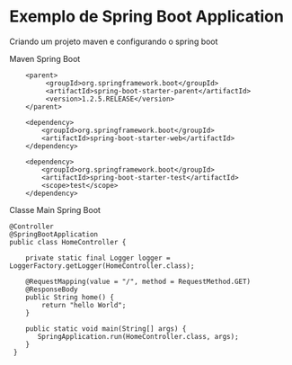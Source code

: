 # Exemplo de Spring Boot Application
Criando um projeto maven e configurando o spring boot

Maven Spring Boot
 
    	<parent>
      	 	 <groupId>org.springframework.boot</groupId>
     		 <artifactId>spring-boot-starter-parent</artifactId>
     		 <version>1.2.5.RELEASE</version>
    	</parent>	
    
    	<dependency>
			<groupId>org.springframework.boot</groupId>
			<artifactId>spring-boot-starter-web</artifactId>
		</dependency>
	
		<dependency>
			<groupId>org.springframework.boot</groupId>
			<artifactId>spring-boot-starter-test</artifactId>
			<scope>test</scope>
		</dependency>
  	
Classe Main Spring Boot

    @Controller
    @SpringBootApplication
    public class HomeController {
	
     	private static final Logger logger = LoggerFactory.getLogger(HomeController.class);
	
    	@RequestMapping(value = "/", method = RequestMethod.GET)
    	@ResponseBody
	    public String home() {
	    	return "hello World";
	    }
	
	    public static void main(String[] args) {
	   	   SpringApplication.run(HomeController.class, args);
	    }
	 }  


